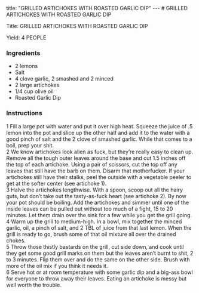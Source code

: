 <!DOCTYPE HTML PUBLIC "-//W3C//DTD HTML 4.0 Transitional//EN">
<html>
  <head>
  title: "GRILLED ARTICHOKES WITH ROASTED GARLIC DIP"
---
# GRILLED ARTICHOKES WITH ROASTED GARLIC DIP<link rel='stylesheet' href='style.css' type='text/css'><meta http-equiv="Content-Style-Stype" content="text/css">
     <meta http-equiv="Content-Type" content="text/html;charset=utf-8">
     </head><body><div class="recipe" itemscope itemtype="http://schema.org/Recipe"><div class='header'><p class="title"><span class="label">Title:</span> <span itemprop="name">GRILLED ARTICHOKES WITH ROASTED GARLIC DIP</span></p>
<p class="yields"><span class="label">Yield:</span> <span itemprop="recipeYield">4 PEOPLE</span></p>
</div><div class="ing"><h3>Ingredients</h3><ul class="ing"><li class="ing" itemprop="ingredients">2 lemons </li>
<li class="ing" itemprop="ingredients">Salt </li>
<li class="ing" itemprop="ingredients">4 clove garlic, 2 smashed and 2 minced </li>
<li class="ing" itemprop="ingredients">2 large artichokes </li>
<li class="ing" itemprop="ingredients">1/4 cup olive oil </li>
<li class="ing" itemprop="ingredients">Roasted Garlic Dip </li>
</ul>
</div>
<div class="instructions"><h3 class="Instructions">Instructions</h3><div itemprop="recipeInstructions"><p>1 Fill a large pot with water and put it over high heat. Squeeze the juice of .5 lemon into the pot and slice up the other half and add it to the water with a good pinch of salt and the 2 clove of smashed garlic. While that comes to a boil, prep your shit.<br>2 We know artichokes look alien as fuck, but they’re really easy to clean up. Remove all the tough outer leaves around the base and cut 1.5 inches off the top of each artichoke. Using a pair of scissors, cut the top off any leaves that still have the barb on them. Disarm that motherfucker. If your artichokes still have their stalks, peel the outside with a vegetable peeler to get at the softer center (see artichoke 1).<br>3 Halve the artichokes lengthwise. With a spoon, scoop out all the hairy guts, but don’t take out the tasty-as-fuck heart (see artichoke 2). By now your pot should be boiling. Add the artichokes and simmer until one of the inside leaves can be pulled out without too much of a fight, 15 to 20 minutes. Let them drain over the sink for a few while you get the grill going.<br>4 Warm up the grill to medium-high. In a bowl, mix together the minced garlic, oil, a pinch of salt, and 2 TBL of juice from that last lemon. When the grill is ready to go, brush some of that oil mixture all over the drained chokes.<br>5 Throw those thistly bastards on the grill, cut side down, and cook until they get some good grill marks on them but the leaves aren’t burnt to shit, 2 to 3 minutes. Flip them over and do the same on the other side. Brush with more of the oil mix if you think it needs it.<br>6 Serve hot or at room temperature with some garlic dip and a big-ass bowl for everyone to throw away their leaves. Eating an artichoke is messy but well worth the trouble.</p></div></div></div>

</body>
</html>